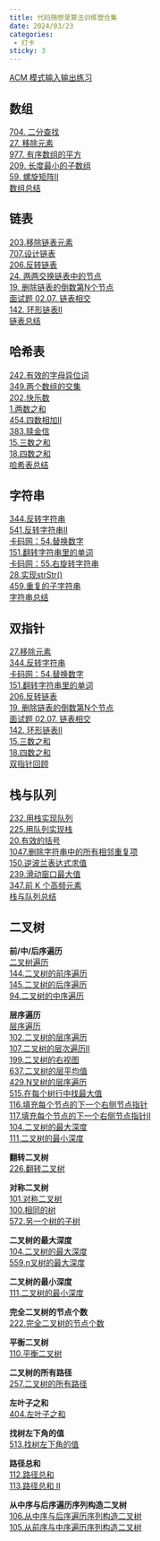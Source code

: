 ```yaml
---
title: 代码随想录算法训练营合集
date: 2024/03/23
categories:
 - 打卡
sticky: 3
---
```

[ACM 模式输入输出练习](/blogs/algorithm/acm_io.md)

## 数组
[704. 二分查找](/blogs/algorithm/leetcode704.md)<br/>
[27. 移除元素](/blogs/algorithm/leetcode27.md)<br/>
[977. 有序数组的平方](/blogs/algorithm/leetcode977.md)<br/>
[209. 长度最小的子数组](/blogs/algorithm/leetcode209.md)<br/>
[59. 螺旋矩阵II](/blogs/algorithm/leetcode59.md)<br/>
[数组总结](/blogs/algorithm/1_array.md)

## 链表
[203.移除链表元素](/blogs/algorithm/leetcode203.md)<br/>
[707.设计链表](/blogs/algorithm/leetcode707.md)<br/>
[206.反转链表](/blogs/algorithm/leetcode206.md)<br/>
[24. 两两交换链表中的节点](/blogs/algorithm/leetcode24.md)<br/>
[19. 删除链表的倒数第N个节点](/blogs/algorithm/leetcode19.md)<br/>
[面试题 02.07. 链表相交](/blogs/algorithm/leetcode160.md)<br/>
[142. 环形链表II](/blogs/algorithm/leetcode142.md)<br/>
[链表总结](/blogs/algorithm/2_linked_list.md)

## 哈希表
[242.有效的字母异位词](/blogs/algorithm/leetcode242.md)<br/>
[349.两个数组的交集](/blogs/algorithm/leetcode349.md)<br/>
[202.快乐数](/blogs/algorithm/leetcode202.md)<br/>
[1.两数之和](/blogs/algorithm/leetcode1.md)<br/>
[454.四数相加II](/blogs/algorithm/leetcode454.md)<br/>
[383.赎金信](/blogs/algorithm/leetcode383.md)<br/>
[15.三数之和](/blogs/algorithm/leetcode15.md)<br/>
[18.四数之和](/blogs/algorithm/leetcode18.md)<br/>
[哈希表总结](/blogs/algorithm/3_hash.md)

## 字符串
[344.反转字符串](/blogs/algorithm/leetcode344.md)<br/>
[541.反转字符串II](/blogs/algorithm/leetcode541.md)<br/>
[卡码网：54.替换数字](/blogs/algorithm/kama54.md)<br/>
[151.翻转字符串里的单词](/blogs/algorithm/leetcode151.md)<br/>
[卡码网：55.右旋转字符串](/blogs/algorithm/kama55.md)<br/>
[28.实现strStr()](/blogs/algorithm/leetcode28.md)<br/>
[459.重复的子字符串](/blogs/algorithm/leetcode459.md)<br/>
[字符串总结](/blogs/algorithm/string.md)<br/>

## 双指针
[27.移除元素](/blogs/algorithm/leetcode27.md)<br/>
[344.反转字符串](/blogs/algorithm/leetcode344.md)<br/>
[卡码网：54.替换数字](/blogs/algorithm/kama54.md)<br/>
[151.翻转字符串里的单词](/blogs/algorithm/leetcode151.md)<br/>
[206.反转链表](/blogs/algorithm/leetcode206.md)<br/>
[19. 删除链表的倒数第N个节点](/blogs/algorithm/leetcode19.md)<br/>
[面试题 02.07. 链表相交](/blogs/algorithm/leetcode160.md)<br/>
[142. 环形链表II](/blogs/algorithm/leetcode142.md)<br/>
[15.三数之和](/blogs/algorithm/leetcode15.md)<br/>
[18.四数之和](/blogs/algorithm/leetcode18.md)<br/>
[双指针回顾](/blogs/algorithm/5_two_pointer.md)

## 栈与队列
[232.用栈实现队列](/blogs/algorithm/leetcode232.md)<br/>
[225.用队列实现栈](/blogs/algorithm/leetcode225.md)<br/>
[20.有效的括号](/blogs/algorithm/leetcode20.md)<br/>
[1047.删除字符串中的所有相邻重复项](/blogs/algorithm/leetcode1047.md)<br/>
[150.逆波兰表达式求值](/blogs/algorithm/leetcode150.md)<br/>
[239.滑动窗口最大值](/blogs/algorithm/leetcode239.md)<br/>
[347.前 K 个高频元素](/blogs/algorithm/leetcode347.md)<br/>
[栈与队列总结](/blogs/algorithm/6_queue_and_stack.md)

## 二叉树
**前/中/后序遍历**<br/>
[二叉树遍历](/blogs/algorithm/binary_tree_traversal.md)<br/>
[144.二叉树的前序遍历](/blogs/algorithm/leetcode144.md)<br/>
[145.二叉树的后序遍历](/blogs/algorithm/leetcode145.md)<br/>
[94.二叉树的中序遍历](/blogs/algorithm/leetcode94.md)

**层序遍历**<br/>
[层序遍历](/blogs/algorithm/binary_tree_traversal.md#层序遍历)<br/>
[102.二叉树的层序遍历](/blogs/algorithm/leetcode102.md)<br/>
[107.二叉树的层次遍历II](/blogs/algorithm/leetcode107.md)<br/>
[199.二叉树的右视图](/blogs/algorithm/leetcode199.md)<br/>
[637.二叉树的层平均值](/blogs/algorithm/leetcode637.md)<br/>
[429.N叉树的层序遍历](/blogs/algorithm/leetcode429.md)<br/>
[515.在每个树行中找最大值](/blogs/algorithm/leetcode515.md)<br/>
[116.填充每个节点的下一个右侧节点指针](/blogs/algorithm/leetcode116.md)<br/>
[117.填充每个节点的下一个右侧节点指针II](/blogs/algorithm/leetcode117.md)<br/>
[104.二叉树的最大深度](/blogs/algorithm/leetcode104.md)<br/>
[111.二叉树的最小深度](/blogs/algorithm/leetcode111.md)

**翻转二叉树**<br/>
[226.翻转二叉树](/blogs/algorithm/leetcode226.md)<br/>

**对称二叉树**<br/>
[101.对称二叉树](/blogs/algorithm/leetcode101.md)<br/>
[100.相同的树](/blogs/algorithm/leetcode100.md)<br/>
[572.另一个树的子树](/blogs/algorithm/leetcode572.md)

**二叉树的最大深度**<br/>
[104.二叉树的最大深度](/blogs/algorithm/leetcode104.md)<br/>
[559.n叉树的最大深度](/blogs/algorithm/leetcode559.md)<br/>

**二叉树的最小深度**<br/>
[111.二叉树的最小深度](/blogs/algorithm/leetcode111.md)

**完全二叉树的节点个数**<br/>
[222.完全二叉树的节点个数](/blogs/algorithm/leetcode222.md)

**平衡二叉树**<br/>
[110.平衡二叉树](/blogs/algorithm/leetcode110.md)

**二叉树的所有路径**<br/>
[257.二叉树的所有路径](/blogs/algorithm/leetcode257.md)

**左叶子之和**<br/>
[404.左叶子之和](/blogs/algorithm/leetcode404.md)

**找树左下角的值**<br/>
[513.找树左下角的值](/blogs/algorithm/leetcode513.md)

**路径总和**<br/>
[112.路径总和](/blogs/algorithm/leetcode112.md)<br/>
[113.路径总和 II](/blogs/algorithm/leetcode113.md)

**从中序与后序遍历序列构造二叉树**<br/>
[106.从中序与后序遍历序列构造二叉树](/blogs/algorithm/leetcode106.md)<br/>
[105.从前序与中序遍历序列构造二叉树](/blogs/algorithm/leetcode105.md)

